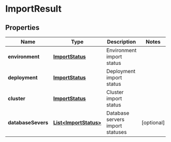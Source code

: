 
# ImportResult

## Properties
Name | Type | Description | Notes
------------ | ------------- | ------------- | -------------
**environment** | [**ImportStatus**](ImportStatus.md) | Environment import status | 
**deployment** | [**ImportStatus**](ImportStatus.md) | Deployment import status | 
**cluster** | [**ImportStatus**](ImportStatus.md) | Cluster import status | 
**databaseSevers** | [**List&lt;ImportStatus&gt;**](ImportStatus.md) | Database servers import statuses |  [optional]




